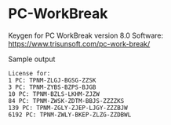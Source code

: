 # PC-WorkBreak
Keygen for PC WorkBreak version 8.0 
Software: https://www.trisunsoft.com/pc-work-break/


Sample output    

```
License for:
1 PC: TPNM-ZLGJ-BGSG-ZZSK
3 PC: TPNM-ZYBS-BZPS-BJGB
10 PC: TPNM-BZLS-LKHM-ZJZW
84 PC: TPNM-ZWSK-ZDTM-BBJS-ZZZZKS
139 PC: TPNM-ZGLY-ZJEP-LJGY-ZZZBJW
6192 PC: TPNM-ZWLY-BKEP-ZLZG-ZZDBWL
```